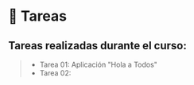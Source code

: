 # 📝 Tareas 

## Tareas realizadas durante el curso:

> - Tarea 01: Aplicación "Hola a Todos"
> - Tarea 02:
